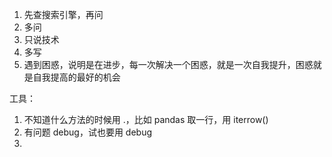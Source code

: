 
1. 先查搜索引擎，再问  
2. 多问  
3. 只说技术  
4. 多写  
5. 遇到困惑，说明是在进步，每一次解决一个困惑，就是一次自我提升，困惑就是自我提高的最好的机会


工具：  
1. 不知道什么方法的时候用 .，比如 pandas 取一行，用 iterrow()  
2. 有问题 debug，试也要用 debug  
3. 
